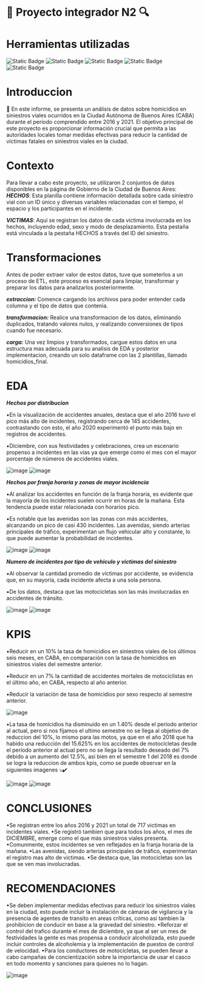 # :mag_right: Proyecto integrador N2 :mag:
# Herramientas utilizadas
![Static Badge](https://img.shields.io/badge/Python-gray?style=flat&logo=python)
![Static Badge](https://img.shields.io/badge/Visual_Studio_Code-gray?style=flat&logo=visual%20studio%20code&logoColor=blue)
![Static Badge](https://img.shields.io/badge/-Pandas-gray?style=flat&logo=pandas&logoColor=blue)
![Static Badge](https://img.shields.io/badge/-Jupyter_Notebook-gray?style=flat&logo=jupyter&logoColor=blue)
![Static Badge](https://img.shields.io/badge/PowerBI-gray?style=flat&logo=powerbi&logoColor=blue)
# Introduccion
:pushpin: En este informe, se presenta un análisis de datos sobre homicidios en siniestros viales ocurridos en la Ciudad Autónoma de Buenos Aires (CABA) durante el período comprendido entre 2016 y 2021.
El objetivo principal de este proyecto es proporcionar información crucial que permita a las autoridades locales tomar medidas efectivas para reducir la cantidad de víctimas fatales en siniestros viales en la ciudad.

# Contexto 
Para llevar a cabo este proyecto, se utilizaron 2 conjuntos de datos disponibles en la página de Gobierno de la Ciudad de Buenos Aires:
_**HECHOS**_: Esta planilla contiene información detallada sobre cada siniestro vial con un ID único y diversas variables relacionadas con el tiempo, el espacio y los participantes en el incidente.

_**VICTIMAS**_: Aquí se registran los datos de cada víctima involucrada en los hechos, incluyendo edad, sexo y modo de desplazamiento. Esta pestaña está vinculada a la pestaña HECHOS a través del ID del siniestro.

# Transformaciones 
Antes de poder extraer valor de estos datos, tuve que someterlos a un proceso de ETL, 
este proceso es esencial para limpiar, transformar y preparar los datos para analizarlos posteriormente.

_**extraccion:**_ Comence cargando los archivos para poder entender cada columna y el tipo de datos que contenia.

_**transformacion:**_ Realice una transformacion de los datos, eliminando duplicados, tratando valores nulos, y 
realizando conversiones de tipos cuando fue necesario.

_**carga:**_ Una vez limpios y transformados, cargue estos datos en una estructura mas adecuada para su analisis de EDA y posterior implementacion,
creando un solo dataframe con las 2 plantillas, llamado homicidios_final.

# EDA
_**Hechos por distribucion**_

▪️En la visualización de accidentes anuales, destaca que el año 2016 tuvo el pico más alto de incidentes, registrando cerca de 145 accidentes, contrastando con esto, el año 2020 experimentó el punto más bajo en registros de accidentes.

▪️Diciembre, con sus festividades y celebraciones, crea un escenario propenso a incidentes en las vías ya que emerge como el mes con el mayor porcentaje de números de accidentes viales.

![image](https://github.com/valentinocaputa/SINIESTROSVIALES/assets/125314207/64a25a8f-612b-4eb8-8445-0000aeed1ba2)
![image](https://github.com/valentinocaputa/SINIESTROSVIALES/assets/125314207/65b4807d-033b-4aae-8ecd-04f24efacbf3)

_**Hechos por franja horaria y zonas de mayor incidencia**_

▪️Al analizar los accidentes en función de la franja horaria, es evidente que la mayoría de los incidentes suelen ocurrir en horas de la mañana. Esta tendencia puede estar relacionada con horarios pico.

▪️Es notable que las avenidas son las zonas con más accidentes, alcanzando un pico de casi 430 incidentes. Las avenidas, siendo arterias principales de tráfico, experimentan un flujo vehicular alto y constante, lo que 
puede aumentar la probabilidad de incidentes.

![image](https://github.com/valentinocaputa/SINIESTROSVIALES/assets/125314207/73aed336-9466-4a47-b1a7-faae2d46a958)
![image](https://github.com/valentinocaputa/SINIESTROSVIALES/assets/125314207/93e32572-6121-4f63-a493-a068391e6c9b)

_**Numero de incidentes por tipo de vehiculo y victimas del siniestro**_

▪️Al observar la cantidad promedio de víctimas por accidente, se evidencia que, en su mayoría, cada incidente afecta a una sola persona.

▪️De los datos, destaca que las motocicletas son las más involucradas en accidentes de tránsito.

![image](https://github.com/valentinocaputa/SINIESTROSVIALES/assets/125314207/ec7958e2-9eeb-4726-ae02-4d2b8e8fdf42)
![image](https://github.com/valentinocaputa/SINIESTROSVIALES/assets/125314207/bb3f5081-5711-43c7-b64b-e0afb2e7a4ea)

# KPIS 
▪️Reducir en un 10% la tasa de homicidios en siniestros viales de los últimos seis meses, en CABA, en comparación con la tasa de homicidios en siniestros viales del semestre anterior. 

▪️Reducir en un 7% la cantidad de accidentes mortales de motociclistas en el último año, en CABA, respecto al año anterior. 

▪️Reducir la variación de tasa de homicidios por sexo respecto al semestre anterior. 

![image](https://github.com/valentinocaputa/SINIESTROSVIALES/assets/125314207/01fac1b2-4df7-4afa-a6a2-5d0de68e30b7)

▪️La tasa de homicidios ha disminuido en un 1.40% desde el período anterior al actual, pero si nos fijamos el ultimo semestre no se llega al objetivo de reduccion del 10%, lo mismo para las motos, ya que en el año 2018 que 
ha habido una reducción del 15.625% en los accidentes de motocicletas desde el período anterior al actual pero no se llega la resultado deseado del 7% debido a un aumento del 12.5%, asi bien en el semestre 1 del 2018 es 
donde se logra la reduccion de ambos kpis, como se puede observar en la siguientes imagenes ⤵️✔️

![image](https://github.com/valentinocaputa/SINIESTROSVIALES/assets/125314207/e9dbdff5-3dce-4c9d-afd3-547bb64cc1ea)
![image](https://github.com/valentinocaputa/SINIESTROSVIALES/assets/125314207/35d4d45c-bf65-4bdc-a3c1-228644a35f0b)

# CONCLUSIONES
•Se registran entre los años 2016 y 2021 un total de 717 victimas en incidentes viales.
•Se registró tambien que para todos los años, el mes de DICIEMBRE, emerge como el que más siniestros viales presenta.  
•Comunmente, estos incidentes se ven reflejados en la franja horaria de la mañana.
•Las avenidas, siendo arterias principales de tráfico, experimentan el registro mas alto de victimas.
•Se destaca que, las motocicletas son las que se ven mas involucradas.

# RECOMENDACIONES
•Se deben implementar medidas efectivas para reducir los siniestros viales en la ciudad, esto puede incluir la instalación de cámaras de vigilancia y la presencia de agentes de transito en areas críticas, como asi tambien la prohibicion de conducir en base a la gravedad del siniestro.
•Reforzar el control del trafico durante el mes de diciembre, ya que al ser un mes de festividades la gente es mas propensa a conducir alcoholizada, esto puede incluir controles de alcoholemia y la implementación de puestos de control de velocidad.
•Para los conductores de motocicletas, se pueden llevar a cabo campañas de concientización sobre la importancia de usar el casco en todo momento y sanciones para quienes no lo hagan.

![image](https://github.com/valentinocaputa/SINIESTROSVIALES/assets/125314207/f67099bf-dac8-4437-949e-d3172dc07a8f)



